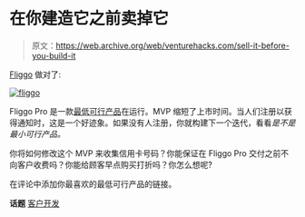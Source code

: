 # 在你建造它之前卖掉它

> 原文：<https://web.archive.org/web/venturehacks.com/sell-it-before-you-build-it>

[Fliggo](https://web.archive.org/web/20221006041944/http://www.fliggo.com/) 做对了:

[![fliggo](img/a95fabb452257de29ea50043aff0a437.png "fliggo")](https://web.archive.org/web/20221006041944/http://www.fliggo.com/)

Fliggo Pro 是一款[最低可行产品](/web/20221006041944/https://venturehacks.com/articles/minimum-viable-product)在运行。MVP 缩短了上市时间。当人们注册以获得通知时，这是一个好迹象。如果没有人注册，你就构建下一个迭代，看看*是不是最小可行产品。*

你将如何修改这个 MVP 来收集信用卡号码？你能保证在 Fliggo Pro 交付之前不向客户收费吗？你能给顾客早点购买打折吗？你怎么想呢?

在评论中添加你最喜欢的最低可行产品的链接。

**话题** [客户开发](https://web.archive.org/web/20221006041944/https://venturehacks.com/topics/customer-development)